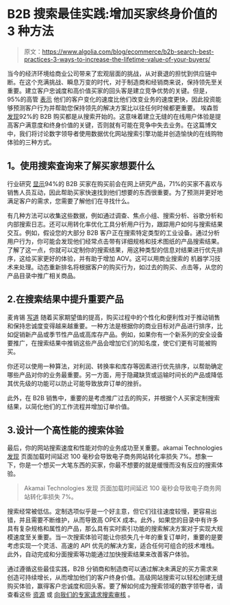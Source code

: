 # B2B 搜索最佳实践:增加买家终身价值的 3 种方法

> 原文：<https://www.algolia.com/blog/ecommerce/b2b-search-best-practices-3-ways-to-increase-the-lifetime-value-of-your-buyers/>

当今的经济环境给商业公司带来了宏观层面的挑战，从对衰退的担忧到供应链中断。在这个充满挑战、瞬息万变的时代，对于制造商和经销商来说，保持领先至关重要。建立客户忠诚度和高价值买家的回头客是建立竞争优势的关键。但是，95%的高管 [表示](https://newsroom.accenture.com/news/companies-can-achieve-breakthrough-growth-during-uncertain-times-by-embracing-life-centricity-accenture-report-finds.htm) 他们的客户变化的速度比他们改变业务的速度更快，因此投资能够预测客户行为并帮助您保持领先的解决方案比以往任何时候都更重要。    埃森哲 [发现](https://www.accenture.com/us-en/blogs/search-and-content-analytics-blog/b2b-e-commerce-modernization-with-search#:~:text=According%20to%20a%20Forrester%20blog,up%20from%2053%25%20in%202015.)92%的 B2B 购买都是从搜索开始的。这意味着建立无缝的在线用户体验是提高客户满意度和终身价值的关键，否则就有可能在竞争中失去业务。在这篇博文中，我们将讨论数字领导者使用数据优化网站搜索引擎功能并创造愉快的在线购物体验的三种方式。

## [](#1-use-search-queries-to-understand-what-buyers-want)1。使用搜索查询来了解买家想要什么

行业研究 [显示](https://oroinc.com/b2b-ecommerce/blog/infographic-b2b-ecommerce-benefits/#6)94%的 B2B 买家在购买前会在网上研究产品，71%的买家不喜欢与销售人员互动，因此帮助买家快速找到他们想要的东西很重要。为了预测并更好地满足客户的需求，您需要了解他们在寻找什么。

有几种方法可以收集这些数据，例如通过调查、焦点小组、搜索分析、谷歌分析和内部搜索日志。还可以用转化率优化工具分析用户行为，跟踪用户如何与搜索结果交互。例如，假设您的大部分 B2B 客户正在搜索特定类型的工业设备。通过分析用户行为，你可能会发现他们经常点击带有详细规格和技术图纸的产品搜索结果。    了解了这一点，你就可以定制你的搜索结果，用这种类型的信息对结果进行优先排序，这给买家更好的体验，并有助于增加 AOV。这可以用商业搜索的 机器学习技术来处理。动态重新排名将根据客户的购买行为，如过去的购买、点击等，从您的产品目录中推广相关商品。

## 2.在搜索结果中提升重要产品  

麦肯锡 [写道](https://www.mckinsey.com/capabilities/growth-marketing-and-sales/our-insights/the-new-b2b-growth-equation) 随着买家期望值的提高，购买过程中的个性化和便利性对于推动销售和保持忠诚度变得越来越重要。一种方法是根据你的商业目标对产品进行排序，比如促销新产品或季节性产品或高库存产品。例如，如果你有一个新系列的安全设备要推广，在搜索结果中推销这些产品会增加它们的知名度，使它们更有可能被购买。

你还可以使用一种算法，对利润、转换率和库存等因素进行优先排序，以帮助确定哪些产品对你的业务最重要。另一方面，用于隐藏缺货或运输时间长的产品或降低其优先级的功能可以防止可能导致放弃订单的挫折。

此外，在 B2B 销售中，重要的是考虑推广过去的购买，并根据个人买家定制搜索结果，以简化他们的工作流程并增加订单价值。

## 3.设计一个高性能的搜索体验  

最后，你的网站搜索速度和性能对你的业务成功至关重要。akamai Technologies[发现](https://www.gigaspaces.com/blog/amazon-found-every-100ms-of-latency-cost-them-1-in-sales) 页面加载时间延迟 100 毫秒会导致电子商务网站转化率损失 7%。想象一下，你是一个想买一大笔东西的买家，你最不想要的就是缓慢而没有反应的搜索体验。

> Akamai Technologies 发现 页面加载时间延迟 100 毫秒会导致电子商务网站转化率损失 7%。

搜索经常被低估。定制选项似乎是一个好主意，但它们往往速度较慢，更容易出错，并且需要不断维护，从而导致高 OPEX 成本。此外，如果您的目录中有许多具有复杂规格和属性的产品，那么具有实时索引功能的搜索解决方案对于实现大规模速度至关重要。当一次搜索体验可能让你损失几十年的重复订单时，重要的是要考虑实现一个灵活、高速的 API 优先的解决方案，适合任何可组合的技术堆栈。此外，自动完成和分面搜索等功能通过加快搜索结果来改善客户体验。

通过遵循这些最佳实践，B2B 分销商和制造商可以通过解决未满足的买方需求来创造可持续增长，从而增加他们的客户终身价值。高级网站搜索可以轻松创建无缝购买体验，赢得客户忠诚度和回头客。要了解如何成为搜索领域的数字领导者，请查看这些 [资源](https://www.algolia.com/search/?query=b2b%20ecommerce&tab=&website%5Bquery%5D=b2b%20ecommerce) 或 [向我们的专家请求搜索审核](https://www.algolia.com/search-audit/) 。
